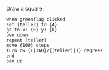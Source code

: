<script type="text/javascript" src="run_markdown.js" charset="utf-8"></script>


Draw a square:

```scratch
when greenflag clicked
set [teller] to {4}
go to x: {0} y: {0}
pen down
repeat (teller)
move {100} steps
turn cw {({360}/{(teller)})} degrees
end
pen up
```
